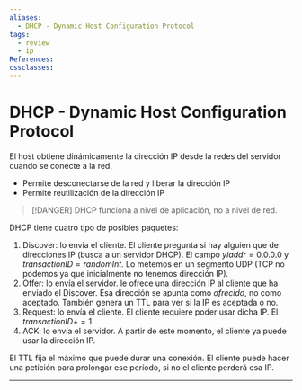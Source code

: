 ```yaml
---
aliases:
  - DHCP - Dynamic Host Configuration Protocol
tags:
  - review
  - ip
References: 
cssclasses:
---
```

# DHCP - Dynamic Host Configuration Protocol

El host obtiene dinámicamente la dirección IP desde la redes del servidor cuando se conecte a la red.
- Permite desconectarse de la red y liberar la dirección IP
- Permite reutilización de la dirección IP

>[!DANGER]
>DHCP funciona a nivel de aplicación, no a nivel de red.

DHCP tiene cuatro tipo de posibles paquetes:
1. Discover: lo envía el cliente. El cliente pregunta si hay alguien que de direcciones IP (busca a un servidor DHCP). El campo $yiaddr = 0.0.0.0$ y $transaction ID = randomInt$. Lo metemos en un segmento UDP (TCP no podemos ya que inicialmente no tenemos dirección IP). 
2. Offer: lo envía el servidor. le ofrece una dirección IP al cliente que ha enviado el Discover. Esa dirección se apunta como *ofrecido*, no como aceptado. También genera un TTL para ver si la IP es aceptada o no.
3. Request: lo envía el cliente. El cliente requiere poder usar dicha IP. El $transactionID += 1$. 
4. ACK: lo envía el servidor. A partir de este momento, el cliente ya puede usar la dirección IP.

El TTL fija el máximo que puede durar una conexión. El cliente puede hacer una petición para prolongar ese período, si no el cliente perderá esa IP.



***